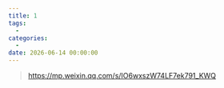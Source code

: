 ```yaml
---
title: 1
tags:
  - 
categories:
  - 
date: 2026-06-14 00:00:00
---
```


> https://mp.weixin.qq.com/s/IO6wxszW74LF7ek791_KWQ

<!-- more -->

## 


